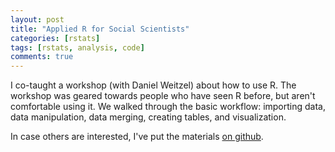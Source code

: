 ```yaml
---
layout: post
title: "Applied R for Social Scientists"
categories: [rstats]
tags: [rstats, analysis, code]
comments: true
---
```


I co-taught a workshop (with Daniel Weitzel) about how to use R. The
workshop was geared towards people who have seen R before, but aren't
comfortable using it. We walked through the basic workflow: importing
data, data manipulation, data merging, creating tables, and
visualization. 

In case others are interested, I've put the materials
[on github](https://github.com/jabranham/applied-r-for-social-scientists).

